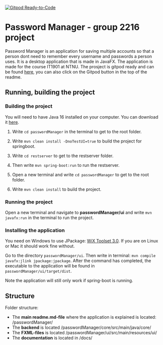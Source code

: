 [![Gitpod Ready-to-Code](https://img.shields.io/badge/Gitpod-Ready--to--Code-blue?logo=gitpod)](https://gitpod.stud.ntnu.no/#https://gitlab.stud.idi.ntnu.no/it1901/groups-2022/gr2216/gr2216)

# Password Manager - group 2216 project

Password Manager is an application for saving multiple accounts so that a person dont need to remember every username and passwords a person uses.
It is a desktop application that is made in JavaFX. The application is made for the course IT1901 at NTNU.
The prosject is gitpod ready and can be found [here](https://gitpod.stud.ntnu.no/#https://gitlab.stud.idi.ntnu.no/it1901/groups-2022/gr2216/gr2216), you can also click on the Gitpod button in the top of the readme.

## Running, building the project

### Building the project

You will need to have Java 16 installed on your computer. You can download it [here](https://www.oracle.com/java/technologies/javase-jdk16-downloads.html).

1. Write `cd passwordManager` in the terminal to get to the root folder.

2. Write `mvn clean install -DnoTestUI=true` to build the project for springboot.

3. Write `cd restserver` to get to the restserver folder.

4. Then write `mvn spring-boot:run` to run the restserver.

5. Open a new terminal and write `cd passwordManager` to get to the root folder.

6. Write `mvn clean install` to build the project.

### Running the project

Open a new terminal and navigate to **passwordManager/ui** and write `mvn javafx:run` in the terminal to run the project.

### Installing the application

You need on Windows to use JPackage: [WiX Toolset 3.0](https://wixtoolset.org/docs/wix3/). If you are on Linux or Mac it should work fine without.

Go to the directory `passwordManager/ui`. Then write in terminal: `mvn compile javafx:jlink jpackage:jpackage`.
After the command has completed, the executable to the application will be found in `passwordManager/ui/target/dist`.

Note the application will still only work if spring-boot is running.


## Structure

Folder structure:

- The **main readme.md-file** where the application is explained is located: /passwordManager/
- The **backend** is located /passwordManager/core/src/main/java/core/
- The **FXML-files** is located /passwordManager/ui/src/main/resources/ui/
- The **documentation** is located in /docs/
